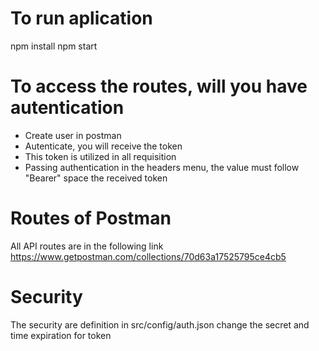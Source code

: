 <h1>To run aplication</h1>
npm install
npm start

<h1>To access the routes, will you have autentication </h1>

- Create user in postman
- Autenticate, you will receive the token
- This token is utilized in all requisition
- Passing authentication in the headers menu, the value must follow "Bearer" space the received token

<h1>Routes of Postman </h1>

All API routes are in the following link
https://www.getpostman.com/collections/70d63a17525795ce4cb5

<h1>Security</h1>

The security are definition in src/config/auth.json
change the secret and time expiration for token